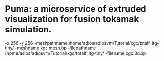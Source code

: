 # Puma: a microservice of extruded visualization for fusion tokamak simulation.

-x 256 -y 256 -meshpathname /home/adios/adiosvm/Tutorial/xgc/totalf_itg-tiny/ -meshname xgc.mesh.bp -filepathname /home/adios/adiosvm/Tutorial/xgc/totalf_itg-tiny/ -filename xgc.3d.bp

